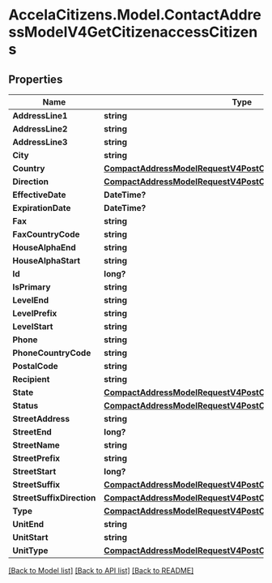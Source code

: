 # AccelaCitizens.Model.ContactAddressModelV4GetCitizenaccessCitizens
## Properties

Name | Type | Description | Notes
------------ | ------------- | ------------- | -------------
**AddressLine1** | **string** |  | [optional] 
**AddressLine2** | **string** |  | [optional] 
**AddressLine3** | **string** |  | [optional] 
**City** | **string** |  | [optional] 
**Country** | [**CompactAddressModelRequestV4PostCitizenaccessRegisterCountry**](CompactAddressModelRequestV4PostCitizenaccessRegisterCountry.md) |  | [optional] 
**Direction** | [**CompactAddressModelRequestV4PostCitizenaccessRegisterCountry**](CompactAddressModelRequestV4PostCitizenaccessRegisterCountry.md) |  | [optional] 
**EffectiveDate** | **DateTime?** |  | [optional] 
**ExpirationDate** | **DateTime?** |  | [optional] 
**Fax** | **string** |  | [optional] 
**FaxCountryCode** | **string** |  | [optional] 
**HouseAlphaEnd** | **string** |  | [optional] 
**HouseAlphaStart** | **string** |  | [optional] 
**Id** | **long?** |  | [optional] 
**IsPrimary** | **string** |  | [optional] 
**LevelEnd** | **string** |  | [optional] 
**LevelPrefix** | **string** |  | [optional] 
**LevelStart** | **string** |  | [optional] 
**Phone** | **string** |  | [optional] 
**PhoneCountryCode** | **string** |  | [optional] 
**PostalCode** | **string** |  | [optional] 
**Recipient** | **string** |  | [optional] 
**State** | [**CompactAddressModelRequestV4PostCitizenaccessRegisterCountry**](CompactAddressModelRequestV4PostCitizenaccessRegisterCountry.md) |  | [optional] 
**Status** | [**CompactAddressModelRequestV4PostCitizenaccessRegisterCountry**](CompactAddressModelRequestV4PostCitizenaccessRegisterCountry.md) |  | [optional] 
**StreetAddress** | **string** |  | [optional] 
**StreetEnd** | **long?** |  | [optional] 
**StreetName** | **string** |  | [optional] 
**StreetPrefix** | **string** |  | [optional] 
**StreetStart** | **long?** |  | [optional] 
**StreetSuffix** | [**CompactAddressModelRequestV4PostCitizenaccessRegisterCountry**](CompactAddressModelRequestV4PostCitizenaccessRegisterCountry.md) |  | [optional] 
**StreetSuffixDirection** | [**CompactAddressModelRequestV4PostCitizenaccessRegisterCountry**](CompactAddressModelRequestV4PostCitizenaccessRegisterCountry.md) |  | [optional] 
**Type** | [**CompactAddressModelRequestV4PostCitizenaccessRegisterCountry**](CompactAddressModelRequestV4PostCitizenaccessRegisterCountry.md) |  | [optional] 
**UnitEnd** | **string** |  | [optional] 
**UnitStart** | **string** |  | [optional] 
**UnitType** | [**CompactAddressModelRequestV4PostCitizenaccessRegisterCountry**](CompactAddressModelRequestV4PostCitizenaccessRegisterCountry.md) |  | [optional] 

[[Back to Model list]](../README.md#documentation-for-models) [[Back to API list]](../README.md#documentation-for-api-endpoints) [[Back to README]](../README.md)

